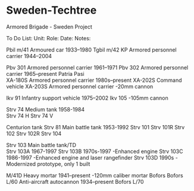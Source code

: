 # Sweden-Techtree
Armored Brigade - Sweden Project

To Do List:
Unit:			Role:					Date: 			Notes:

Pbil m/41		Armoured car				1933–1980
Tgbil m/42 KP		Armored personnel carrier		1944–2004

Pbv 301			Armored personnel carrier		1961–1971
Pbv 302			Armored personnel carrier		1965–present
Patria Pasi		
XA-180S			Armored personnel carrier		1980s–present
XA-202S			Command vehicle
XA-203S			Armored personnel carrier					-20mm cannon

Ikv 91			Infantry support vehicle		1975–2002
Ikv 105											-105mm cannon

Strv 74			Medium tank				1958-1984		
Strv 74 H
Strv 74 V

Centurion tank
Strv 81			Main battle tank			1953-1992
Strv 101
Strv 101R
Strv 102
Strv 102R
Strv 104

Strv 103		Main battle tank/TD			
Strv 103A							1967-1997
Strv 103B							1970s-1997		-Enhanced engine
Strv 103C							1986-1997		-Enhanced engine and laser rangefinder
Strv 103D							1990s			-Modernized prototype, only 1 built

M/41D			Heavy mortar				1941–present		-120mm caliber mortar
Bofors
Bofors L/60		Anti-aircraft autocannon		1934–present
Bofors L/70

